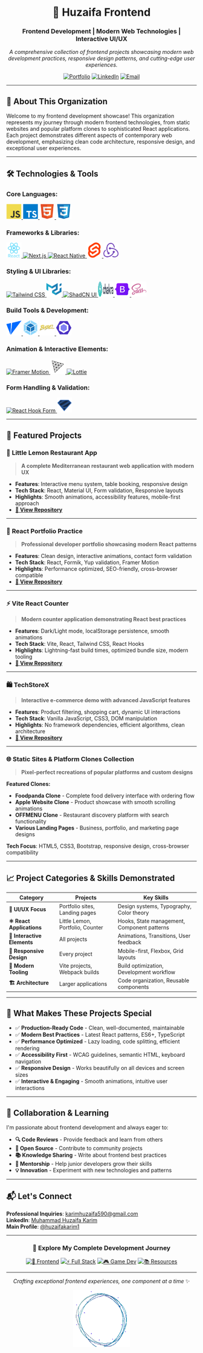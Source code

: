 <h1 align="center">🎨 Huzaifa Frontend</h1>

<div align="center">

<h3>Frontend Development | Modern Web Technologies | Interactive UI/UX</h3>

*A comprehensive collection of frontend projects showcasing modern web development practices, responsive design patterns, and cutting-edge user experiences.*

[![Portfolio](https://img.shields.io/badge/Portfolio-View_All_Projects-2196F3?style=for-the-badge&logo=github)](https://github.com/orgs/huzaifa-frontend/repositories)
[![LinkedIn](https://img.shields.io/badge/LinkedIn-Connect-0077B5?style=for-the-badge&logo=linkedin)](https://www.linkedin.com/in/muhammad-huzaifa-karim-590k)
[![Email](https://img.shields.io/badge/Email-Contact-EA4335?style=for-the-badge&logo=gmail)](mailto:karimhuzaifa590@gmail.com)

</div>

---

## 🚀 About This Organization

Welcome to my frontend development showcase! This organization represents my journey through modern frontend technologies, from static websites and popular platform clones to sophisticated React applications. Each project demonstrates different aspects of contemporary web development, emphasizing clean code architecture, responsive design, and exceptional user experiences.

---

## 🛠️ Technologies & Tools

<h3 align="left">Core Languages:</h3>
<p align="left">
  <a href="https://developer.mozilla.org/en-US/docs/Web/JavaScript" target="_blank" rel="noreferrer">
    <img src="https://raw.githubusercontent.com/devicons/devicon/master/icons/javascript/javascript-original.svg" alt="JavaScript" width="40" height="40"/>
  </a>
  <a href="https://www.typescriptlang.org/" target="_blank" rel="noreferrer">
    <img src="https://raw.githubusercontent.com/devicons/devicon/master/icons/typescript/typescript-original.svg" alt="TypeScript" width="40" height="40"/>
  </a>
  <a href="https://developer.mozilla.org/en-US/docs/Web/HTML" target="_blank" rel="noreferrer">
    <img src="https://raw.githubusercontent.com/devicons/devicon/master/icons/html5/html5-original.svg" alt="HTML5" width="40" height="40"/>
  </a>
  <a href="https://developer.mozilla.org/en-US/docs/Web/CSS" target="_blank" rel="noreferrer">
    <img src="https://raw.githubusercontent.com/devicons/devicon/master/icons/css3/css3-original.svg" alt="CSS3" width="40" height="40"/>
  </a>
</p>

<h3 align="left">Frameworks & Libraries:</h3>
<p align="left">
  <a href="https://react.dev/" target="_blank" rel="noreferrer">
    <img src="https://raw.githubusercontent.com/devicons/devicon/master/icons/react/react-original-wordmark.svg" alt="React" width="40" height="40"/>
  </a>
  <a href="https://nextjs.org/" target="_blank" rel="noreferrer">
    <img src="https://cdn.worldvectorlogo.com/logos/nextjs-2.svg" alt="Next.js" width="40" height="40"/>
  </a>
  <a href="https://reactnative.dev/" target="_blank" rel="noreferrer">
    <img src="https://reactnative.dev/img/header_logo.svg" alt="React Native" width="40" height="40"/>
  </a>
  <a href="https://svelte.dev/" target="_blank" rel="noreferrer">
    <img src="https://raw.githubusercontent.com/devicons/devicon/master/icons/svelte/svelte-original.svg" alt="Svelte" width="40" height="40"/>
  </a>
  <a href="https://redux.js.org/" target="_blank" rel="noreferrer">
    <img src="https://raw.githubusercontent.com/devicons/devicon/master/icons/redux/redux-original.svg" alt="Redux" width="40" height="40"/>
  </a>
</p>

<h3 align="left">Styling & UI Libraries:</h3>
<p align="left">
  <a href="https://tailwindcss.com/" target="_blank" rel="noreferrer">
    <img src="https://www.vectorlogo.zone/logos/tailwindcss/tailwindcss-icon.svg" alt="Tailwind CSS" width="40" height="40"/>
  </a>
  <a href="https://mui.com/" target="_blank" rel="noreferrer">
    <img src="https://raw.githubusercontent.com/devicons/devicon/master/icons/materialui/materialui-original.svg" alt="Material UI" width="40" height="40"/>
  </a>
  <a href="https://ui.shadcn.com/" target="_blank" rel="noreferrer">
    <img src="https://ui.shadcn.com/apple-touch-icon.png" alt="ShadCN UI" width="40" height="40"/>
  </a>
  <a href="https://chakra-ui.com/" target="_blank" rel="noreferrer">
    <img src="https://raw.githubusercontent.com/chakra-ui/chakra-ui/main/media/logo-colored@2x.png" alt="Chakra UI" width="40" height="40"/>
  </a>
  <a href="https://getbootstrap.com/" target="_blank" rel="noreferrer">
    <img src="https://raw.githubusercontent.com/devicons/devicon/master/icons/bootstrap/bootstrap-original.svg" alt="Bootstrap" width="40" height="40" />
  </a>
  <a href="https://sass-lang.com/" target="_blank" rel="noreferrer">
    <img src="https://raw.githubusercontent.com/devicons/devicon/master/icons/sass/sass-original.svg" alt="Sass/SCSS" width="40" height="40"/>
  </a>
</p>

<h3 align="left">Build Tools & Development:</h3>
<p align="left">
  <a href="https://vitejs.dev/" target="_blank" rel="noreferrer">
    <img src="https://raw.githubusercontent.com/devicons/devicon/master/icons/vite/vite-original.svg" alt="Vite" width="40" height="40"/>
  </a>
  <a href="https://webpack.js.org/" target="_blank" rel="noreferrer">
    <img src="https://raw.githubusercontent.com/devicons/devicon/master/icons/webpack/webpack-original.svg" alt="Webpack" width="40" height="40"/>
  </a>
  <a href="https://babeljs.io/" target="_blank" rel="noreferrer">
    <img src="https://raw.githubusercontent.com/devicons/devicon/master/icons/babel/babel-original.svg" alt="Babel" width="40" height="40"/>
  </a>
  <a href="https://eslint.org/" target="_blank" rel="noreferrer">
    <img src="https://raw.githubusercontent.com/devicons/devicon/master/icons/eslint/eslint-original.svg" alt="ESLint" width="40" height="40"/>
  </a>
</p>

<h3 align="left">Animation & Interactive Elements:</h3>
<p align="left">
  <a href="https://www.framer.com/motion/" target="_blank" rel="noreferrer">
    <img src="https://user-images.githubusercontent.com/38039349/60953119-d3c6f300-a2fc-11e9-9596-4978e5d52180.png" alt="Framer Motion" width="40" height="40"/>
  </a>
  <a href="https://threejs.org/" target="_blank" rel="noreferrer">
    <img src="https://raw.githubusercontent.com/devicons/devicon/master/icons/threejs/threejs-original.svg" alt="Three.js" width="40" height="40"/>
  </a>
  <a href="https://lottiefiles.com/" target="_blank" rel="noreferrer">
    <img src="https://lottiefiles.com/favicon.ico" alt="Lottie" width="40" height="40"/>
  </a>
</p>

<h3 align="left">Form Handling & Validation:</h3>
<p align="left">
  <a href="https://react-hook-form.com/" target="_blank" rel="noreferrer">
    <img src="https://react-hook-form.com/images/logo/react-hook-form-logo-only.png" alt="React Hook Form" width="40" height="40"/>
  </a>
  <a href="https://zod.dev/" target="_blank" rel="noreferrer">
    <img src="https://raw.githubusercontent.com/colinhacks/zod/main/logo.svg" alt="Zod" width="40" height="40"/>
  </a>
</p>

---

## 📂 Featured Projects

### 🍋 **Little Lemon Restaurant App**
> **A complete Mediterranean restaurant web application with modern UX**
- **Features**: Interactive menu system, table booking, responsive design
- **Tech Stack**: React, Material UI, Form validation, Responsive layouts
- **Highlights**: Smooth animations, accessibility features, mobile-first approach
- [**🔗 View Repository**](https://github.com/huzaifa-frontend/little-lemon-app)

---

### 💼 **React Portfolio Practice**
> **Professional developer portfolio showcasing modern React patterns**
- **Features**: Clean design, interactive animations, contact form validation
- **Tech Stack**: React, Formik, Yup validation, Framer Motion
- **Highlights**: Performance optimized, SEO-friendly, cross-browser compatible
- [**🔗 View Repository**](https://github.com/huzaifa-frontend/react-portfolio-practice)

---

### ⚡ **Vite React Counter**
> **Modern counter application demonstrating React best practices**
- **Features**: Dark/Light mode, localStorage persistence, smooth animations
- **Tech Stack**: Vite, React, Tailwind CSS, React Hooks
- **Highlights**: Lightning-fast build times, optimized bundle size, modern tooling
- [**🔗 View Repository**](https://github.com/huzaifa-frontend/vite-react-counter)

---

### 🛍️ **TechStoreX**
> **Interactive e-commerce demo with advanced JavaScript features**
- **Features**: Product filtering, shopping cart, dynamic UI interactions
- **Tech Stack**: Vanilla JavaScript, CSS3, DOM manipulation
- **Highlights**: No framework dependencies, efficient algorithms, clean architecture
- [**🔗 View Repository**](https://github.com/huzaifa-frontend/techstorex-javascript)

---

### 🌐 **Static Sites & Platform Clones Collection**
> **Pixel-perfect recreations of popular platforms and custom designs**

**Featured Clones:**
- **Foodpanda Clone** - Complete food delivery interface with ordering flow
- **Apple Website Clone** - Product showcase with smooth scrolling animations  
- **OFFMENU Clone** - Restaurant discovery platform with search functionality
- **Various Landing Pages** - Business, portfolio, and marketing page designs

**Tech Focus**: HTML5, CSS3, Bootstrap, responsive design, cross-browser compatibility

---

## 📈 Project Categories & Skills Demonstrated

| **Category** | **Projects** | **Key Skills** |
|---|---|---|
| **🎨 UI/UX Focus** | Portfolio sites, Landing pages | Design systems, Typography, Color theory |
| **⚛️ React Applications** | Little Lemon, Portfolio, Counter | Hooks, State management, Component patterns |
| **🎪 Interactive Elements** | All projects | Animations, Transitions, User feedback |
| **📱 Responsive Design** | Every project | Mobile-first, Flexbox, Grid layouts |
| **🔧 Modern Tooling** | Vite projects, Webpack builds | Build optimization, Development workflow |
| **🏗️ Architecture** | Larger applications | Code organization, Reusable components |

---

## 🌟 What Makes These Projects Special

- ✅ **Production-Ready Code** - Clean, well-documented, maintainable
- ✅ **Modern Best Practices** - Latest React patterns, ES6+, TypeScript
- ✅ **Performance Optimized** - Lazy loading, code splitting, efficient rendering
- ✅ **Accessibility First** - WCAG guidelines, semantic HTML, keyboard navigation
- ✅ **Responsive Design** - Works beautifully on all devices and screen sizes
- ✅ **Interactive & Engaging** - Smooth animations, intuitive user interactions

---

## 🤝 Collaboration & Learning

I'm passionate about frontend development and always eager to:

- **🔍 Code Reviews** - Provide feedback and learn from others
- **🚀 Open Source** - Contribute to community projects
- **📚 Knowledge Sharing** - Write about frontend best practices
- **🤝 Mentorship** - Help junior developers grow their skills
- **💡 Innovation** - Experiment with new technologies and patterns

---

## 📬 Let's Connect

**Professional Inquiries**: [karimhuzaifa590@gmail.com](mailto:karimhuzaifa590@gmail.com)  
**LinkedIn**: [Muhammad Huzaifa Karim](https://www.linkedin.com/in/muhammad-huzaifa-karim-590k)  
**Main Profile**: [@huzaifakarim1](https://github.com/huzaifakarim1)

---

<div align="center">

### 🌟 Explore My Complete Development Journey

[![🎨 Frontend](https://img.shields.io/badge/🎨_Frontend-huzaifa--frontend-blue?style=for-the-badge)](https://github.com/huzaifa-frontend)
[![⚡ Full Stack](https://img.shields.io/badge/⚡_Full_Stack-huzaifa--fullstack-green?style=for-the-badge)](https://github.com/huzaifa-fullstack)
[![🎮 Game Dev](https://img.shields.io/badge/🎮_Game_Dev-huzaifa--gamedev-orange?style=for-the-badge)](https://github.com/huzaifa-gamedev)
[![📚 Resources](https://img.shields.io/badge/📚_Vault-huzaifa--vault-purple?style=for-the-badge)](https://github.com/huzaifa-vault)

---

*Crafting exceptional frontend experiences, one component at a time* ✨

<!-- Footer -->
<p align="center">
<img src="assets/Wave.gif">
</p>

</div>
